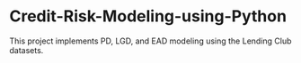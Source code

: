# Credit-Risk-Modeling-using-Python
This project implements PD, LGD, and EAD modeling using the Lending Club datasets.
